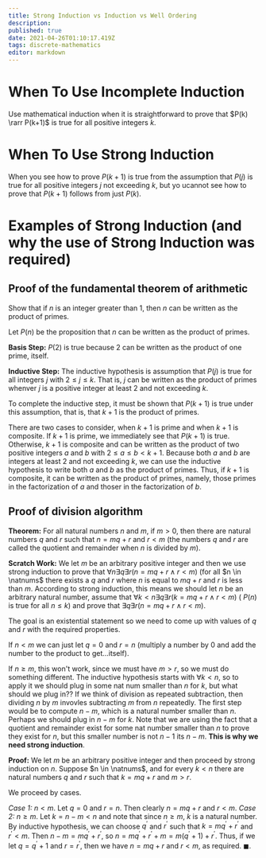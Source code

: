 ```yaml
---
title: Strong Induction vs Induction vs Well Ordering
description: 
published: true
date: 2021-04-26T01:10:17.419Z
tags: discrete-mathematics
editor: markdown
---
```


# When To Use Incomplete Induction
Use mathematical induction when it is straightforward to prove that $P(k) \rarr P(k+1)$ is true for all positive integers $k$. 

# When To Use Strong Induction
When you see how to prove $P(k+1)$ is true from the assumption that $P(j)$ is true for all positive integers $j$ not exceeding $k$, but yo ucannot see how to prove that $P(k+1)$ follows from just $P(k)$.

# Examples of Strong Induction (and why the use of Strong Induction was required)

## Proof of the fundamental theorem of arithmetic
Show that if $n$ is an integer greater than $1$, then $n$ can be written as the product of primes.


Let $P(n)$ be the proposition that $n$ can be written as the product of primes. 

**Basis Step:** $P(2)$ is true because $2$ can be written as the product of one prime, itself.

**Inductive Step:** The inductive hypothesis is assumption that $P(j)$ is true for all integers $j$ with $2 \le j \le k$. That is, $j$ can be written as the product of primes whenver $j$ is a positive integer at least $2$ and not exceeding $k$. 

To complete the inductive step, it must be shown that $P(k+1)$ is true under this assumption, that is, that $k+1$ is the product of primes. 

There are two cases to consider, when $k+1$ is prime and when $k+1$ is composite. If $k+1$ is prime, we immediately see that $P(k+1)$ is true. Otherwise, $k+1$ is composite and can be written as the product of two positive integers $a$ and $b$ with $2 \leq a \leq b<k+1$. Because both $a$ and $b$ are integers at least $2$ and not exceeding $k$, we can use the inductive hypothesis to write both $a$ and $b$ as the product of primes. Thus, if $k+1$ is composite, it can be written as the product of primes, namely, those primes in the factorization of $a$ and thoser in the factorization of $b$. 


## Proof of division algorithm
**Theorem:** For all natural numbers $n$ and $m$, if $m \gt 0$, then there are natural numbers $q$ and $r$ such that $n=mq+r$ and $r \lt m$ (the numbers $q$ and $r$ are called the quotient and remainder when $n$ is divided by $m$).

**Scratch Work:** We let $m$ be an arbitrary positive integer and then we use strong induction to prove that $\forall n \exists q \exists r(n=m q+r \wedge r<m)$ (for all $n \in \natnums$ there exists a $q$ and $r$ where $n$ is equal to $mq+r$ and $r$ is less than $m$. According to strong induction, this means we should let $n$ be an arbitrary natural number, assume that $\forall k<n \exists q \exists r(k=m q+r \wedge r<m)$ ( $P(n)$ is true for all $n \le k$) and prove that $\exists q \exists r(n=m q+r \wedge r<m)$.

The goal is an existential statement so we need to come up with values of $q$ and $r$ with the required properties. 

If $n \lt m$ we can just let $q=0$ and $r=n$ (multiply a number by 0 and add the number to the product to get...itself).

If $n \ge m$, this won't work, since we must have $m \gt r$, so we must do something different. The inductive hypothesis starts with $\forall k \lt n$, so to apply it we should plug in some nat num smaller than $n$ for $k$, but what should we plug in?? If we think of division as repeated subtraction, then dividing $n$ by $m$ invovles subtracting $m$ from $n$ repeatedly. The first step would be to compute $n-m$, which is a natural number smaller than $n$. Perhaps we should plug in $n-m$ for $k$. Note that we are using the fact that a quotient and remainder exist for some nat number smaller than $n$ to prove they exist for $n$, but this smaller number is not $n-1$ its $n-m$. **This is why we need strong induction**.

**Proof:**
We let $m$ be an arbitrary positive integer and then proceed by strong induction on $n$. 
Suppose $n \in \natnums$, and for every $k \lt n$ there are natural numbers $q$ and $r$ such that $k=m q+r$ and $m \gt r$.

We proceed by cases. 

*Case 1:* $n \lt m$. Let $q=0$ and $r=n$. Then clearly $n=m q+r$ and $r \lt m$.
*Case 2:* $n \ge m$. Let $k=n-m \lt n$ and note that since $n \ge m$, $k$ is a natural number. By inductive hypothesis, we can choose $q^{\prime}$ and $r^{\prime}$ such that $k=m q^{\prime}+r^{\prime}$ and $r^{\prime}<m$. Then $n-m=m q^{\prime}+r^{\prime}$, so $n=m q^{\prime}+r^{\prime}+m=m\left(q^{\prime}+1\right)+r^{\prime}$. Thus, if we let $q=q^{\prime}+1$ and $r=r^{\prime}$, then we have $n=mq+r$ and $r \lt m$, as required. $\blacksquare$.


